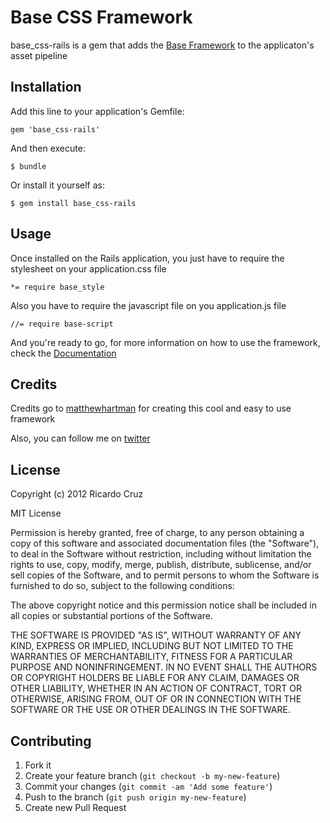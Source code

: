# Base CSS Framework

base_css-rails is a gem that adds the [Base Framework](http://matthewhartman.github.com/base/) to the
applicaton's asset pipeline

## Installation

Add this line to your application's Gemfile:

    gem 'base_css-rails'

And then execute:

    $ bundle

Or install it yourself as:

    $ gem install base_css-rails

## Usage

Once installed on the Rails application, you just have to require the stylesheet on your application.css file

```
*= require base_style
```

Also you have to require the javascript file on you application.js file

```
//= require base-script
```

And you're ready to go, for more information on how to use the framework, check the [Documentation](http://matthewhartman.github.com/base/demo/)

## Credits

Credits go to [matthewhartman](https://github.com/matthewhartman) for creating this cool and easy to use framework

Also, you can follow me on [twitter](http://twitter.com/rkrdo89)

## License
Copyright (c) 2012 Ricardo Cruz

MIT License

Permission is hereby granted, free of charge, to any person obtaining
a copy of this software and associated documentation files (the
"Software"), to deal in the Software without restriction, including
without limitation the rights to use, copy, modify, merge, publish,
distribute, sublicense, and/or sell copies of the Software, and to
permit persons to whom the Software is furnished to do so, subject to
the following conditions:

The above copyright notice and this permission notice shall be
included in all copies or substantial portions of the Software.

THE SOFTWARE IS PROVIDED "AS IS", WITHOUT WARRANTY OF ANY KIND,
EXPRESS OR IMPLIED, INCLUDING BUT NOT LIMITED TO THE WARRANTIES OF
MERCHANTABILITY, FITNESS FOR A PARTICULAR PURPOSE AND
NONINFRINGEMENT. IN NO EVENT SHALL THE AUTHORS OR COPYRIGHT HOLDERS BE
LIABLE FOR ANY CLAIM, DAMAGES OR OTHER LIABILITY, WHETHER IN AN ACTION
OF CONTRACT, TORT OR OTHERWISE, ARISING FROM, OUT OF OR IN CONNECTION
WITH THE SOFTWARE OR THE USE OR OTHER DEALINGS IN THE SOFTWARE.

## Contributing

1. Fork it
2. Create your feature branch (`git checkout -b my-new-feature`)
3. Commit your changes (`git commit -am 'Add some feature'`)
4. Push to the branch (`git push origin my-new-feature`)
5. Create new Pull Request

